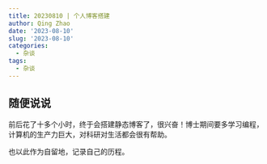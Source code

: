 ```yaml
---
title: 20230810 | 个人博客搭建
author: Qing Zhao
date: '2023-08-10'
slug: '2023-08-10'
categories:
  - 杂谈
tags:
  - 杂谈
---
```



## 随便说说
前后花了十多个小时，终于会搭建静态博客了，很兴奋！博士期间要多学习编程，计算机的生产力巨大，对科研对生活都会很有帮助。


也以此作为自留地，记录自己的历程。